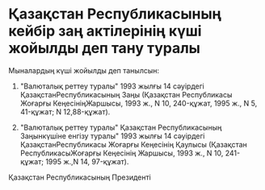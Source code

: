 # Қазақстан Республикасының кейбiр заң актiлерiнiң күшi жойылды деп тану туралы

Мыналардың күшi жойылды деп танылсын:

1. "Валюталық реттеу туралы" 1993 жылғы 14 сәуiрдегi ҚазақстанРеспубликасының Заңы (Қазақстан Республикасы Жоғарғы КеңесiнiңЖаршысы, 1993 ж., N 10, 240-құжат, 1995 ж., N 5, 41-құжат; N 12,88-құжат).

2. "Валюталық реттеу туралы" Қазақстан Республикасының Заңынкүшiне енгiзу туралы" 1993 жылғы 14 сәуiрдегi ҚазақстанРеспубликасы Жоғарғы Кеңесiнiң Қаулысы (Қазақстан РеспубликасыЖоғарғы Кеңесiнiң Жаршысы, 1993 ж., N 10, 241-құжат; 1995 ж.,N 14, 97-құжат).

Қазақстан Республикасының Президентi

